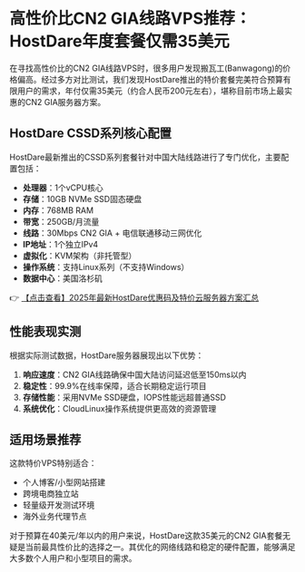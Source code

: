 # 高性价比CN2 GIA线路VPS推荐：HostDare年度套餐仅需35美元

在寻找高性价比的CN2 GIA线路VPS时，很多用户发现搬瓦工(Banwagong)的价格偏高。经过多方对比测试，我们发现HostDare推出的特价套餐完美符合预算有限用户的需求，年付仅需35美元（约合人民币200元左右），堪称目前市场上最实惠的CN2 GIA服务器方案。

## HostDare CSSD系列核心配置

HostDare最新推出的CSSD系列套餐针对中国大陆线路进行了专门优化，主要配置包括：

- **处理器**：1个vCPU核心
- **存储**：10GB NVMe SSD固态硬盘
- **内存**：768MB RAM
- **带宽**：250GB/月流量
- **线路**：30Mbps CN2 GIA + 电信联通移动三网优化
- **IP地址**：1个独立IPv4
- **虚拟化**：KVM架构（非托管型）
- **操作系统**：支持Linux系列（不支持Windows）
- **数据中心**：美国洛杉矶

👉 [【点击查看】2025年最新HostDare优惠码及特价云服务器方案汇总](https://bit.ly/hostdare)

## 性能表现实测

根据实际测试数据，HostDare服务器展现出以下优势：

1. **响应速度**：CN2 GIA线路确保中国大陆访问延迟低至150ms以内
2. **稳定性**：99.9%在线率保障，适合长期稳定运行项目
3. **存储性能**：采用NVMe SSD硬盘，IOPS性能远超普通SSD
4. **系统优化**：CloudLinux操作系统提供更高效的资源管理

## 适用场景推荐

这款特价VPS特别适合：
- 个人博客/小型网站搭建
- 跨境电商独立站
- 轻量级开发测试环境
- 海外业务代理节点

对于预算在40美元/年以内的用户来说，HostDare这款35美元的CN2 GIA套餐无疑是当前最具性价比的选择之一。其优化的网络线路和稳定的硬件配置，能够满足大多数个人用户和小型项目的需求。